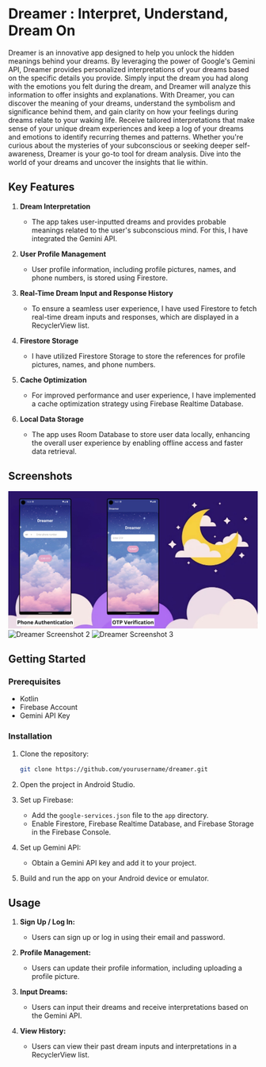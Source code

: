 # Dreamer : Interpret, Understand, Dream On
Dreamer is an innovative app designed to help you unlock the hidden meanings behind your dreams. By leveraging the power of Google's Gemini API, Dreamer provides personalized interpretations of your dreams based on the specific details you provide. Simply input the dream you had along with the emotions you felt during the dream, and Dreamer will analyze this information to offer insights and explanations. With Dreamer, you can discover the meaning of your dreams, understand the symbolism and significance behind them, and gain clarity on how your feelings during dreams relate to your waking life. Receive tailored interpretations that make sense of your unique dream experiences and keep a log of your dreams and emotions to identify recurring themes and patterns. Whether you're curious about the mysteries of your subconscious or seeking deeper self-awareness, Dreamer is your go-to tool for dream analysis. Dive into the world of your dreams and uncover the insights that lie within.

## Key Features

1. **Dream Interpretation**
   - The app takes user-inputted dreams and provides probable meanings related to the user's subconscious mind. For this, I have integrated the Gemini API.

2. **User Profile Management**
   - User profile information, including profile pictures, names, and phone numbers, is stored using Firestore.

3. **Real-Time Dream Input and Response History**
   - To ensure a seamless user experience, I have used Firestore to fetch real-time dream inputs and responses, which are displayed in a RecyclerView list.

4. **Firestore Storage**
   - I have utilized Firestore Storage to store the references for profile pictures, names, and phone numbers.

5. **Cache Optimization**
   - For improved performance and user experience, I have implemented a cache optimization strategy using Firebase Realtime Database.

6. **Local Data Storage**
   - The app uses Room Database to store user data locally, enhancing the overall user experience by enabling offline access and faster data retrieval.

## Screenshots

![Dreamer Screenshot 1](screenshot/p1.png)
![Dreamer Screenshot 2](path/to/screenshot2.png)
![Dreamer Screenshot 3](path/to/screenshot3.png)

## Getting Started

### Prerequisites

- Kotlin
- Firebase Account
- Gemini API Key

### Installation

1. Clone the repository:
    ```bash
    git clone https://github.com/yourusername/dreamer.git
    ```
2. Open the project in Android Studio.
3. Set up Firebase:
    - Add the `google-services.json` file to the `app` directory.
    - Enable Firestore, Firebase Realtime Database, and Firebase Storage in the Firebase Console.
4. Set up Gemini API:
    - Obtain a Gemini API key and add it to your project.

5. Build and run the app on your Android device or emulator.

## Usage

1. **Sign Up / Log In:**
   - Users can sign up or log in using their email and password.
   
2. **Profile Management:**
   - Users can update their profile information, including uploading a profile picture.

3. **Input Dreams:**
   - Users can input their dreams and receive interpretations based on the Gemini API.

4. **View History:**
   - Users can view their past dream inputs and interpretations in a RecyclerView list.
